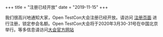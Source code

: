 +++
title = "注册已经开放"
date = "2019-11-15"
+++

我们很高兴地通知大家，Open TestCon大会注册已经开放。请访问 [注册页面](https://www.bagevent.com/event/6158211) 进行注册，锁定参会名额。Open TestCon大会将于2020年3月30-31号在中国北京举行。等多信息请访问[大会官方网站](https://opentestcon.org)

